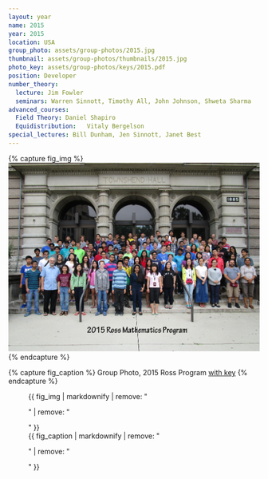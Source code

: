 ```yaml
---
layout: year
name: 2015
year: 2015
location: USA
group_photo: assets/group-photos/2015.jpg
thumbnail: assets/group-photos/thumbnails/2015.jpg
photo_key: assets/group-photos/keys/2015.pdf
position: Developer
number_theory:
  lecture: Jim Fowler
  seminars: Warren Sinnott, Timothy All, John Johnson, Shweta Sharma
advanced_courses:
  Field Theory: Daniel Shapiro
  Equidistribution:   Vitaly Bergelson
special_lectures: Bill Dunham, Jen Sinnott, Janet Best
---
```

{% capture fig_img %}
[![2015](/assets/group-photos/2015.jpg)](/assets/group-photos/keys/2015.pdf)
{% endcapture %}

{% capture fig_caption %}
Group Photo, 2015 Ross Program [with key](/assets/group-photos/keys/2015.pdf)
{% endcapture %}

<figure>
  {{ fig_img | markdownify | remove: "<p>" | remove: "</p>" }}
  <figcaption>{{ fig_caption | markdownify | remove: "<p>" | remove: "</p>" }}</figcaption>
</figure>



